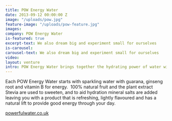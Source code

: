 ```yaml
---
title: POW Energy Water
date: 2013-09-12 00:00:00 Z
image: "/uploads/pow.jpg"
feature-image: "/uploads/pow-feature.jpg"
images: 
company: POW Energy Water
is-featured: true
excerpt-text: We also dream big and experiment small for ourselves
is-carousel: 
carousel-text: We also dream big and experiment small for ourselves
video: 
layout: venture
intro: POW Energy Water brings together the hydrating power of water with natural caffeine from guarana, no added sugar, natural sweetness from fruit and no artificial flavours or colourings
---
```


Each POW Energy Water starts with sparkling water with guarana, ginseng root and vitamin B for energy.  100% natural fruit and the plant extract Stevia are used to sweeten, and to aid hydration mineral salts are added leaving you with a product that is refreshing, lightly flavoured and has a natural lift to provide good energy through your day.

[powerfulwater.co.uk](http://www.powenergywater.com)